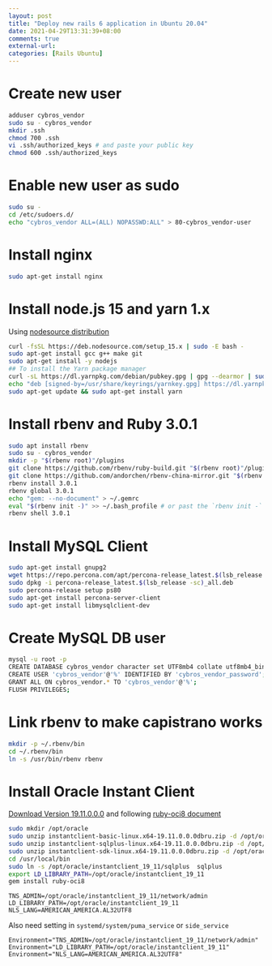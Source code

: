 ```yaml
---
layout: post
title: "Deploy new rails 6 application in Ubuntu 20.04"
date: 2021-04-29T13:31:39+08:00
comments: true
external-url: 
categories: [Rails Ubuntu]
---
```


# Create new user

```bash
adduser cybros_vendor
sudo su - cybros_vendor
mkdir .ssh
chmod 700 .ssh
vi .ssh/authorized_keys # and paste your public key
chmod 600 .ssh/authorized_keys
```

# Enable new user as sudo

```bash
sudo su -
cd /etc/sudoers.d/
echo "cybros_vendor ALL=(ALL) NOPASSWD:ALL" > 80-cybros_vendor-user
```

# Install nginx

```bash
sudo apt-get install nginx
```

# Install node.js 15 and yarn 1.x

Using [nodesource distribution](https://github.com/nodesource/distributions/blob/master/README.md#debinstall)

```bash
curl -fsSL https://deb.nodesource.com/setup_15.x | sudo -E bash -
sudo apt-get install gcc g++ make git
sudo apt-get install -y nodejs
## To install the Yarn package manager
curl -sL https://dl.yarnpkg.com/debian/pubkey.gpg | gpg --dearmor | sudo tee /usr/share/keyrings/yarnkey.gpg >/dev/null
echo "deb [signed-by=/usr/share/keyrings/yarnkey.gpg] https://dl.yarnpkg.com/debian stable main" | sudo tee /etc/apt/sources.list.d/yarn.list
sudo apt-get update && sudo apt-get install yarn
```

# Install rbenv and Ruby 3.0.1

```bash
sudo apt install rbenv
sudo su - cybros_vendor
mkdir -p "$(rbenv root)"/plugins
git clone https://github.com/rbenv/ruby-build.git "$(rbenv root)"/plugins/ruby-build
git clone https://github.com/andorchen/rbenv-china-mirror.git "$(rbenv root)"/plugins/rbenv-china-mirror
rbenv install 3.0.1
rbenv global 3.0.1
echo "gem: --no-document" > ~/.gemrc
eval "$(rbenv init -)" >> ~/.bash_profile # or past the `rbenv init -`
rbenv shell 3.0.1
```

# Install MySQL Client

```bash
sudo apt-get install gnupg2
wget https://repo.percona.com/apt/percona-release_latest.$(lsb_release -sc)_all.deb
sudo dpkg -i percona-release_latest.$(lsb_release -sc)_all.deb
sudo percona-release setup ps80
sudo apt-get install percona-server-client
sudo apt-get install libmysqlclient-dev
```

# Create MySQL DB user

```bash
mysql -u root -p
CREATE DATABASE cybros_vendor character set UTF8mb4 collate utf8mb4_bin;
CREATE USER 'cybros_vendor'@'%' IDENTIFIED BY 'cybros_vendor_password';
GRANT ALL ON cybros_vendor.* TO 'cybros_vendor'@'%';
FLUSH PRIVILEGES;
```

# Link rbenv to make capistrano works

```bash
mkdir -p ~/.rbenv/bin
cd ~/.rbenv/bin
ln -s /usr/bin/rbenv rbenv
```

# Install Oracle Instant Client

[Download Version 19.11.0.0.0](https://www.oracle.com/database/technologies/instant-client/linux-x86-64-downloads.html) and following [ruby-oci8 document](https://github.com/kubo/ruby-oci8/blob/master/docs/install-instant-client.md#unix-zip-packages)

```bash
sudo mkdir /opt/oracle
sudo unzip instantclient-basic-linux.x64-19.11.0.0.0dbru.zip -d /opt/oracle
sudo unzip instantclient-sqlplus-linux.x64-19.11.0.0.0dbru.zip -d /opt/oracle/
sudo unzip instantclient-sdk-linux.x64-19.11.0.0.0dbru.zip -d /opt/oracle/
cd /usr/local/bin
sudo ln -s /opt/oracle/instantclient_19_11/sqlplus  sqlplus
export LD_LIBRARY_PATH=/opt/oracle/instantclient_19_11
gem install ruby-oci8
```

```text Append to /etc/environment
TNS_ADMIN=/opt/oracle/instantclient_19_11/network/admin
LD_LIBRARY_PATH=/opt/oracle/instantclient_19_11
NLS_LANG=AMERICAN_AMERICA.AL32UTF8
```

Also need setting in `systemd/system/puma_service` or `side_service`

```text
Environment="TNS_ADMIN=/opt/oracle/instantclient_19_11/network/admin"
Environment="LD_LIBRARY_PATH=/opt/oracle/instantclient_19_11"
Environment="NLS_LANG=AMERICAN_AMERICA.AL32UTF8"
```
